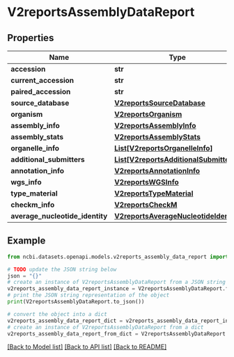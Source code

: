 # V2reportsAssemblyDataReport


## Properties

Name | Type | Description | Notes
------------ | ------------- | ------------- | -------------
**accession** | **str** |  | [optional] 
**current_accession** | **str** |  | [optional] 
**paired_accession** | **str** |  | [optional] 
**source_database** | [**V2reportsSourceDatabase**](V2reportsSourceDatabase.md) |  | [optional] 
**organism** | [**V2reportsOrganism**](V2reportsOrganism.md) |  | [optional] 
**assembly_info** | [**V2reportsAssemblyInfo**](V2reportsAssemblyInfo.md) |  | [optional] 
**assembly_stats** | [**V2reportsAssemblyStats**](V2reportsAssemblyStats.md) |  | [optional] 
**organelle_info** | [**List[V2reportsOrganelleInfo]**](V2reportsOrganelleInfo.md) |  | [optional] 
**additional_submitters** | [**List[V2reportsAdditionalSubmitter]**](V2reportsAdditionalSubmitter.md) |  | [optional] 
**annotation_info** | [**V2reportsAnnotationInfo**](V2reportsAnnotationInfo.md) |  | [optional] 
**wgs_info** | [**V2reportsWGSInfo**](V2reportsWGSInfo.md) |  | [optional] 
**type_material** | [**V2reportsTypeMaterial**](V2reportsTypeMaterial.md) |  | [optional] 
**checkm_info** | [**V2reportsCheckM**](V2reportsCheckM.md) |  | [optional] 
**average_nucleotide_identity** | [**V2reportsAverageNucleotideIdentity**](V2reportsAverageNucleotideIdentity.md) |  | [optional] 

## Example

```python
from ncbi.datasets.openapi.models.v2reports_assembly_data_report import V2reportsAssemblyDataReport

# TODO update the JSON string below
json = "{}"
# create an instance of V2reportsAssemblyDataReport from a JSON string
v2reports_assembly_data_report_instance = V2reportsAssemblyDataReport.from_json(json)
# print the JSON string representation of the object
print(V2reportsAssemblyDataReport.to_json())

# convert the object into a dict
v2reports_assembly_data_report_dict = v2reports_assembly_data_report_instance.to_dict()
# create an instance of V2reportsAssemblyDataReport from a dict
v2reports_assembly_data_report_from_dict = V2reportsAssemblyDataReport.from_dict(v2reports_assembly_data_report_dict)
```
[[Back to Model list]](../README.md#documentation-for-models) [[Back to API list]](../README.md#documentation-for-api-endpoints) [[Back to README]](../README.md)


